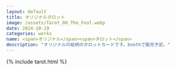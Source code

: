 ```yaml
---
layout: default
title: オリジナルタロット
image: /assets/Tarot_00_The_Fool.webp
date: 2024-10-19
categories: works
name: <span>オリジナル</span><span>タロット</span>
description: "オリジナルの絵柄のタロットカードです。boothで販売予定。"
---
```

{% include tarot.html %}
